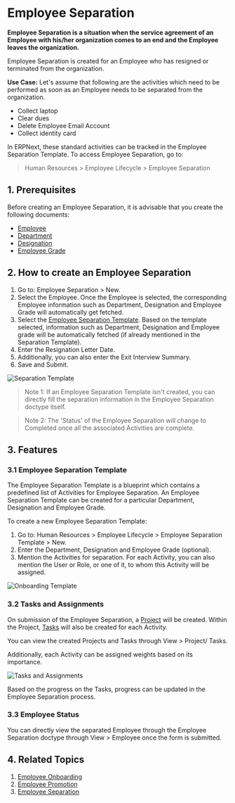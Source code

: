 # Employee Separation

**Employee Separation is a situation when the service agreement of an Employee with his/her organization comes to an end and the Employee leaves the organization.**

Employee Separation is created for an Employee who has resigned or terminated from the organization.

**Use Case:** Let's assume that following are the activities which need to be performed as soon as an Employee needs to be separated from the organization.

- Collect laptop
- Clear dues
- Delete Employee Email Account
- Collect identity card


In ERPNext, these standard activities can be tracked in the Employee Separation Template. To access Employee Separation, go to:

> Human Resources > Employee Lifecycle > Employee Separation

## 1.  Prerequisites

Before creating an Employee Separation, it is advisable that you create the following documents:

* [Employee](/docs/v13/user/manual/en/human-resources/employee)
* [Department](/docs/v13/user/manual/en/human-resources/department)
* [Designation](/docs/v13/user/manual/en/human-resources/designation)
* [Employee Grade](/docs/v13/user/manual/en/human-resources/employee-grade)

## 2. How to create an Employee Separation

1. Go to: Employee Separation > New.
1. Select the Employee. Once the Employee is selected, the corresponding Employee information such as Department, Designation and Employee Grade will automatically get fetched.
1. Select the [Employee Separation Template](#31-employee-separation-template). Based on the template selected, information such as Department, Designation and Employee grade will be automatically fetched (if already mentioned in the Separation Template).
1. Enter the Resignation Letter Date.
1. Additionally, you can also enter the Exit Interview Summary.
1. Save and Submit.


  <img class="screenshot" alt="Separation Template" src="{{docs_base_url}}/v13/assets/img/human-resources/employee-separation.png">



> Note 1: If an Employee Separation Template isn't created, you can directly fill the separation information in the Employee Separation doctype itself.

> Note 2: The 'Status' of the Employee Separation will change to Completed once all the associated Activities are complete.


## 3. Features

### 3.1 Employee Separation Template

The Employee Separation Template is a blueprint which contains a predefined list of Activities for Employee Separation. An Employee Separation Template can be created for a particular Department, Designation and Employee Grade.

To create a new Employee Separation Template:

1. Go to: Human Resources > Employee Lifecycle > Employee Separation Template > New.
1. Enter the Department, Designation and Employee Grade (optional).
1. Mention the Activities for separation. For each Activity, you can also mention the User or Role, or one of it, to whom this Activity will be assigned.

  <img class="screenshot" alt="Onboarding Template" src="{{docs_base_url}}/v13/assets/img/human-resources/employee-separation-template.png">


### 3.2 Tasks and Assignments

On submission of the Employee Separation, a [Project](/docs/v13/user/videos/learn/project-and-task) will be created. Within the Project, [Tasks](/docs/v13/user/videos/learn/project-and-task) will also be created for each Activity.

You can view the created Projects and Tasks through View > Project/ Tasks.


Additionally, each Activity can be assigned weights based on its importance.

<img class="screenshot" alt="Tasks and Assignments" src="{{docs_base_url}}/v13/assets/img/human-resources/employee-sep1.png">

Based on the progress on the Tasks, progress can be updated in the Employee Separation process.


### 3.3 Employee Status

You can directly view the separated Employee through the Employee Separation doctype through View > Employee once the form is submitted.


## 4. Related Topics

1. [Employee Onboarding](/docs/v13/user/manual/en/human-resources/employee-onboarding)
1. [Employee Promotion](/docs/v13/user/manual/en/human-resources/employee_promotion)
1. [Employee Separation](/docs/v13/user/manual/en/human-resources/employee-separation)



